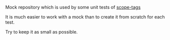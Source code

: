 Mock repository which is used by some unit tests of [scope-tags](https://github.com/matiduda/scope-tags)

It is much easier to work with a mock than to create it from scratch for each test.

Try to keep it as small as possible.